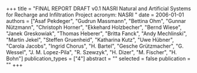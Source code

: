 +++
title = "FINAL REPORT DRAFT v0.1 NASRI Natural and Artificial Systems for Recharge and Infiltration  Project acronym: NASRI "
date = 2006-01-01
authors = ["Asaf Pekdeger", "Gudrun Massmann", "Bettina Ohm", "Gunnar Nützmann", "Christoph Horner", "Ekkehard Holzbecher", "Bernd Wiese", "Janek Greskowiak", "Thomas Heberer", "Britta Fanck", "Andy Mechlinski", "Martin Jekel", "Steffen Gruenheid", "Katharina Kutz", "Uwe Hübner", "Carola Jacobs", "Ingrid Chorus", "H. Bartel", "Gesche Grützmacher", "G. Wessel", "J. M. Lopez-Pila", "R. Szewzyk", "H. Dizer", "M. Fischer", "H. Bohn"]
publication_types = ["4"]
abstract = ""
selected = false
publication = ""
+++

